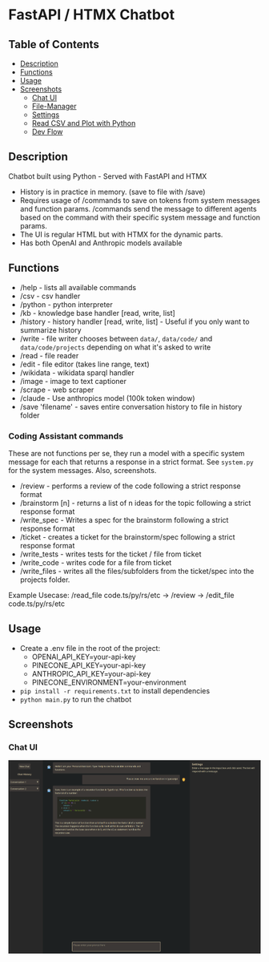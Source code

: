 # FastAPI / HTMX Chatbot

## Table of Contents

- [Description](#description)
- [Functions](#functions)
- [Usage](#usage)
- [Screenshots](#gui-screenshots)
  - [Chat UI](#chat-ui)
  - [File-Manager](#file-manager)
  - [Settings](#settings-tab)
  - [Read CSV and Plot with Python](#read-csv-and-use-python-to-plot-older-gui)
  - [Dev Flow](#development-flow-demo)


## Description

Chatbot built using Python - Served with FastAPI and HTMX

* History is in practice in memory. (save to file with /save)
* Requires usage of /commands to save on tokens from system messages and function params. /commands send the message to different agents based on the command with their specific system message and function params.
* The UI is regular HTML but with HTMX for the dynamic parts.
* Has both OpenAI and Anthropic models available

## Functions

* /help - lists all available commands
* /csv - csv handler
* /python - python interpreter
* /kb - knowledge base handler [read, write, list]
* /history - history handler [read, write, list] - Useful if you only want to summarize history
* /write - file writer chooses between `data/`, `data/code/` and `data/code/projects` depending on what it's asked to write
* /read - file reader
* /edit - file editor (takes line range, text)
* /wikidata - wikidata sparql handler
* /image - image to text captioner
* /scrape - web scraper 
* /claude - Use anthropics model (100k token window)
* /save 'filename' - saves entire conversation history to file in history folder

### Coding Assistant commands

These are not functions per se, they run a model with a specific system message for each that returns a response in a strict format. See `system.py` for the system messages. Also, screenshots.

* /review - performs a review of the code following a strict response format
* /brainstorm [n] - returns a list of n ideas for the topic following a strict response format
* /write_spec - Writes a spec for the brainstorm following a strict response format
* /ticket - creates a ticket for the brainstorm/spec following a strict response format
* /write_tests - writes tests for the ticket / file from ticket
* /write_code - writes code for a file from ticket
* /write_files - writes all the files/subfolders from the ticket/spec into the projects folder.

Example Usecase: /read_file code.ts/py/rs/etc -> /review -> /edit_file code.ts/py/rs/etc

## Usage

* Create a .env file in the root of the project:
  - OPENAI_API_KEY=your-api-key
  - PINECONE_API_KEY=your-api-key
  - ANTHROPIC_API_KEY=your-api-key
  - PINECONE_ENVIRONMENT=your-environment
* `pip install -r requirements.txt` to install dependencies
* `python main.py` to run the chatbot


## Screenshots

### Chat UI
![UI With Syntax Highlighting](screenshots/ui.png)
